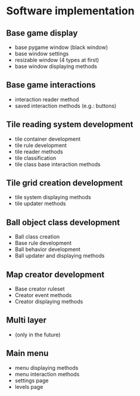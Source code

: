 # Software implementation

## Base game display
  - base pygame window (black window)
  - base window settings
  - resizable window (4 types at first)
  - base window displaying methods

## Base game interactions
  - interaction reader method
  - saved interaction methods (e.g.: buttons)

## Tile reading system development
  - tile container development
  - tile rule development
  - tile reader methods
  - tile classification
  - tile class base interaction methods

## Tile grid creation development
  - tile system displaying methods
  - tile updater methods

## Ball object class development
  - Ball class creation
  - Base rule development
  - Ball behavior development
  - Ball updater and displaying methods

## Map creator development
  - Base creator ruleset
  - Creator event methods
  - Creator displaying methods

## Multi layer 
  - (only in the future)

## Main menu 
  - menu displaying methods
  - menu interaction methods
  - settings page
  - levels page
